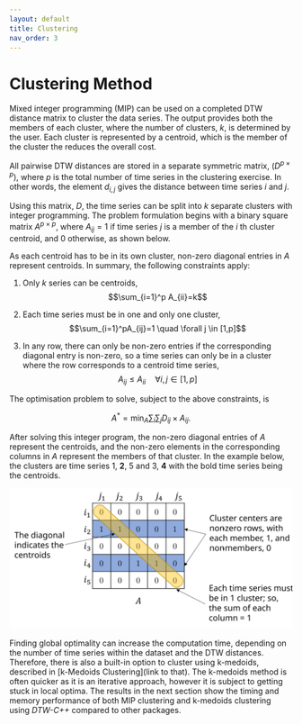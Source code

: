```yaml
---
layout: default
title: Clustering
nav_order: 3
---
```



# Clustering Method

Mixed integer programming (MIP) can be used on a completed DTW distance matrix to cluster the data series. The output provides both the members of each cluster, where the number of clusters, $k$, is determined by the user. Each cluster is represented by a centroid, which is the member of the cluster the reduces the overall cost.

All pairwise DTW distances are stored in a separate symmetric matrix, $(D^{p\times p})$, where $p$ is the total number of time series in the clustering exercise. In other words, the element $d_{i,j}$ gives the distance between time series $i$ and $j$.

Using this matrix, $D$, the time series can be split into $k$ separate clusters with integer programming. The problem formulation begins with a binary square matrix $A^{p\times p}$, where $A_{ij}=1$ if time series $j$ is a member of the $i$ th cluster centroid, and 0 otherwise, as shown below.

As each centroid has to be in its own cluster, non-zero diagonal entries in  $A$ represent centroids. In summary, the following constraints apply: 

1. Only $k$ series can be centroids, $$\sum_{i=1}^p A_{ii}=k$$

2. Each time series must be in one and only one cluster, $$\sum_{i=1}^pA_{ij}=1  \quad \forall j \in [1,p]$$

3. In any row, there can only be non-zero entries if the corresponding diagonal entry is non-zero, so a time series can only be in a cluster where the row corresponds to a centroid time series, $$A_{ij} \le A_{ii} \quad \forall i,j \in [1,p]$$

The optimisation problem to solve, subject to the above constraints, is

$$
A^{*} = \min_{A} \sum_i \sum_j D_{ij} \times A_{ij}.
$$

After solving this integer program, the non-zero diagonal entries of $A$ represent the centroids, and the non-zero elements in the corresponding columns in $A$ represent the members of that cluster. In the example below, the clusters are time series 1, **2**, 5 and 3, **4** with the bold time series being the centroids.

![Example output from the clustering process, where an entry of 1 indicates that time series $j$ belongs to cluster with centroid $i$. \label{fig:A_matrix}](https://github.com/Battery-Intelligence-Lab/dtw-cpp/blob/main/media/cluster_matrix_formation4.svg)

Finding global optimality can increase the computation time, depending on the number of time series within the dataset and the DTW distances. Therefore, there is also a built-in option to cluster using k-medoids, described in [k-Medoids Clustering](link to that). The k-medoids method is often quicker as it is an iterative approach, however it is subject to getting stuck in local optima. The results in the next section show the timing and memory performance of both MIP clustering and k-medoids clustering using *DTW-C++* compared to other packages.

